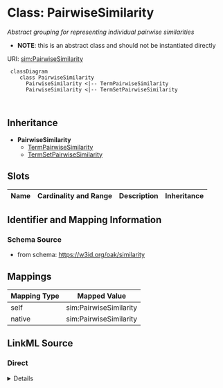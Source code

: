 # Class: PairwiseSimilarity


_Abstract grouping for representing individual pairwise similarities_




* __NOTE__: this is an abstract class and should not be instantiated directly


URI: [sim:PairwiseSimilarity](https://w3id.org/linkml/similarity/PairwiseSimilarity)




```{mermaid}
 classDiagram
    class PairwiseSimilarity
      PairwiseSimilarity <|-- TermPairwiseSimilarity
      PairwiseSimilarity <|-- TermSetPairwiseSimilarity
      
      
```





## Inheritance
* **PairwiseSimilarity**
    * [TermPairwiseSimilarity](TermPairwiseSimilarity.md)
    * [TermSetPairwiseSimilarity](TermSetPairwiseSimilarity.md)



## Slots

| Name | Cardinality and Range | Description | Inheritance |
| ---  | --- | --- | --- |









## Identifier and Mapping Information







### Schema Source


* from schema: https://w3id.org/oak/similarity





## Mappings

| Mapping Type | Mapped Value |
| ---  | ---  |
| self | sim:PairwiseSimilarity |
| native | sim:PairwiseSimilarity |





## LinkML Source

<!-- TODO: investigate https://stackoverflow.com/questions/37606292/how-to-create-tabbed-code-blocks-in-mkdocs-or-sphinx -->

### Direct

<details>
```yaml
name: PairwiseSimilarity
description: Abstract grouping for representing individual pairwise similarities
from_schema: https://w3id.org/oak/similarity
abstract: true

```
</details>

### Induced

<details>
```yaml
name: PairwiseSimilarity
description: Abstract grouping for representing individual pairwise similarities
from_schema: https://w3id.org/oak/similarity
abstract: true

```
</details>